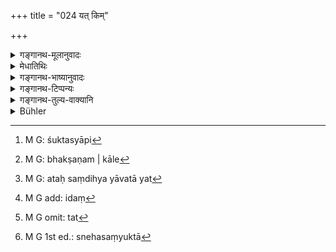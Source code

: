 +++
title = "024 यत् किम्"

+++

<details><summary>गङ्गानथ-मूलानुवादः</summary>

Such Food and eatables as are mixed with oils may be eaten though stale, if unspoilt; so also what may be the remnant of a sacrificial offering.—(24)
</details>

<details><summary>मेधातिथिः</summary>

**भक्ष्यं यत् किंचित् स्नेहसंयुक्तम्** । **भोज्यम्** ओदनादि । भुक्तिभुज्योर् एकार्थत्वे ऽपि पृथगुपादानाद् विषयभेदो ऽयं प्रतीयते । **अगर्हितं** शुक्तताम् अनापन्नम् । **तत् पर्युषितम् अप्य् आद्यम्** । रात्र्यन्तरे पर्युषितम् उच्यते । पूर्वेद्युः सिद्धम् अप्य् अपरेद्युः पर्युषितं भवति । **स्नेहसंयुक्तम्** इति । एवं संदिह्यते । किं यत् स्नेहसंयुक्तं सत् पर्युषितं रसमिश्रशाकादि तत् पर्युषितम् अशितव्यम्, उत शुष्कस्यापि[^४९] पर्युषितस्य भक्षणकाले[^५०] स्नेहसंयोगः कर्तव्यः । भक्षापूपाद्य् अपि पर्युषितं भोजनकाले स्नेहेन संयोज्य भक्षयितव्यम् इति । 


[^५०]:
     M G: bhakṣaṇam | kāle


[^४९]:
     M G: śuktasyāpi

- <u>अत्र संदिह्यते</u>-[^५१] स्नेहयुक्तानां भक्ष्यतोच्यते **तत् पर्युषितम् आद्यम्** इति । उद्दिश्यमानं स्नेहसंयुक्तम्[^५२] निपतनं न पुनर् विधेयार्थे । न हि तच्छब्दसंबन्धो ऽस्य श्रुतो यत् पर्युषितं तत्[^५३] स्नेहसंयुक्तम् आद्यम् इति । 


[^५३]:
     M G omit: tat


[^५२]:
     M G add: idaṃ


[^५१]:
     M G: ataḥ saṃdihya yāvatā yat

- <u>उच्यते</u> । हविःशेषाणां पर्युषितानाम् अस्नेहसंयुक्तानां तेषां वचनम् अनर्थम् । न च तेषां स्नेहसंयुक्तानां परिवासः संभवति । एवं च तेषां वचनम् अर्थवद् भवति यदि भोजनकाले तेषां स्नेहसंयोगो नापेक्ष्यते । अतस् तेषां तावद् भोजनकाल एव स्नेहसंयोगनिरपेक्षतया वचनस्यार्थवत्त्वम् । 

- <u>यद्य् एवं</u> तथापि न संदेहः । अर्थवत्त्वाद् विशेषपदस्य विधेयर्थता स्नेहसंयुक्तशब्दस्य[^५४] न्याय्या । 


[^५४]:
     M G 1st ed.: snehasaṃyuktā

- <u>उच्यते</u> । एतावद् अत्र संदेहे बीजम् । यथाश्रुतसंबन्धस्य बलीयस्त्वात् किं हविःशेषपदम् अनुवादो ऽस्तु उतानर्थनकत्वं मा प्रापद् इति यत् पर्युषितं तेन स्नेहसंबन्धः क्रियताम् । तत्रानर्थक्याद् व्यवहितकल्पना ज्यायसी । समाचारान् निर्णयः । 

- सर्पिस्तैलवसामज्जाः **स्नेहाः** ॥ ५.२४ ॥
</details>

<details><summary>गङ्गानथ-भाष्यानुवादः</summary>

‘*Whatever food is mixed with oils*.’—‘*Food*’ stands for Rice etc. Though the roots to ‘eat’ and to ‘feed’ are synonymous, yet the two terms ‘food’ and ‘eatables’ have been used with a view to the various articles of food.

‘*Unspoilt*’—here stands for what has not become sour by keeping.

Such food ‘*may b* *e* *eaten*, *though stale*’. That is called ‘stale’ which has been kept over night. What is cooked on one day also becomes ‘stale’ the next day.

‘*Mixed with oils*.’—In regard to this the following question is raised:—

“Does this mean that whatever in the shape of vegetable-juice etc. has been cooked with oils should be eaten even when stale?—Or, that oils are to be mixed up with dry articles of food, at the time that they are going to be eaten stale? According to the latter view stale cakes and sweets also would have to be eaten only after having been *mixed with oils*.”

There is, it is argued, no room for any such doubt; since what is asserted by the words ‘may be eaten though stale’ is only the eatability of food mixed with oils; so that the epithet ‘mixed with oils’ is part of the Subject, and not of the Predicate. Nor do we find it referred to by the pronoun ‘*tat*’, ‘that’, by any such form of expression as ‘what is stale, *that* may be eaten mixed with oils’ (which would make the epithet part of the Predicate).

The answer to this is that there is still some ground for doubt; as (according to the explanation just suggested) there would be no point in the separate mention of the ‘remnants of sacrificial offering’, which are stale and *not mixed* *with* *oils* (the latter being implied by their being mentioned apart from ‘food mixed with oils;’ because there is no chance of these remnants being ‘mixed with oils’ and becoming ‘stale’. Consequently the separate mention of these can have some sense only if in their case it were not considered necessary to mix oils at the time of eating. So that the separate mention of these becomes justified only if, in the case of these Remnants, it be not necessary to mix oils at the time of eating (*which is considered necessary in the*
*case* *of the other articles of food*.)

But, even so, there need not be any doubt. For in that case, it would be only right to take the epithet ‘mixed with oils’ as part of the Predicate, for the purpose of justifying the separate mention of the ‘Remnants of sacrificial offerings’. \[So that thus also, the meaning would be quite clear, though different from what we had explained before.\]

In answer to this it is argued that there is only this ground for doubt that in view of the fact that the direct construction of the words as they stand is always to be preferred to any other roundabout constructions,—would it be right to regard the mention of the ‘sacrificial remnants’ as merely reiterative (and not injunctive) \[ in which case it may well be left pointless\]? Or that, inorder to guard against the mention being pointless, the words should be construed to mean that whatever is stale should be mixed with oils at the time of eating?

On this point there is no doubt; rather than allow the words of the text to be regarded us pointless, it is far more reasonable to have recourse to the indirect method of construction. The real decision however depends entirely upon usage.

‘*Oils*.’—This term stands for butter, oil, fat and bone-marrow—(24).
</details>

<details><summary>गङ्गानथ-टिप्पन्यः</summary>

This verse is quoted in *Vīramitrodaya* (Āhnika, p. 523);—in
*Smṛtitattva* (p. 452);—in *Hemādri* (Śrāddha, p. 616);—and in
*Prāyaścittaviveka* (p. 291).
</details>

<details><summary>गङ्गानथ-तुल्य-वाक्यानि</summary>

**(verses 5.24-25)  
**

*Viṣṇu* (51.35).—‘Preparations of barley and wheat mixed with oils,
soured substances and sugar-candy—barring these, if one eats anything
kept overnight, he should fast.’

*Yājñavalkya* (1.169).—‘Food kept: overnight, or kept for a long time,
may he eaten if mixed with oils: as also preparations of wheat, barley
and milk, even without, oils.’

*Yama* (Vīramitrodaya-Āhnika, p. 523).—‘Cakes, gruel, fried grains,
fried-barley flour, vegetables, meat, curries, rice-sesamum,
barley-meal, milk-vice, and things mixed with oils,—all this may he
eaten, even though kept overnight; hut substances soured by keeping
should he avoided.’
</details>

<details><summary>Bühler</summary>

024	All lawful hard or soft food may be eaten, though stale, (after having been) mixed with fatty (substances), and so may the remains of sacrificial viands.
</details>
